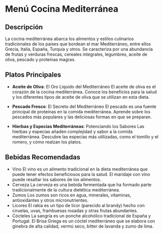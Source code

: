 # Menú Cocina Mediterránea

## Descripción
La cocina mediterránea abarca los alimentos y estilos culinarios tradicionales de los países que bordean el mar Mediterráneo, entre ellos Grecia, Italia, España, Turquía y otros. Se caracteriza por una abundancia de frutas y verduras frescas, cereales integrales, legumbres, aceite de oliva, pescado y proteínas magras.

## Platos Principales
- **Aceite de Oliva**: El Oro Líquido del Mediterráneo
El aceite de oliva es el corazón de la cocina mediterránea. Conoce los beneficios para la salud y los diferentes tipos de aceite de oliva que se utilizan en esta dieta.

- **Pescado Fresco**: El Secreto del Mediterráneo
El pescado es una fuente principal de proteínas en la comida mediterránea. Aprende sobre los pescados más populares y las deliciosas formas en que se preparan.

- **Hierbas y Especias Mediterráneas**: Potenciando los Sabores
Las hierbas y especias añaden complejidad y sabor a la comida mediterránea. Descubre las especias más utilizadas, como el tomillo y el romero, y cómo realzan los platos.

## Bebidas Recomendadas
- Vino
El vino es un alimento tradicional en la dieta mediterránea que puede tener efectos beneficiosos para la salud. 
El maridaje con vino puede resaltar los sabores de los alimentos. 
- Cerveza 
La cerveza es una bebida fermentada que ha formado parte tradicionalmente de la cultura dietética mediterránea.
- Zumos 
Los zumos son ricos en agua, minerales, vitaminas, antioxidantes y otros micronutrientes.
- Licores 
El rakia es un tipo de licor (parecido al brandy) hecho con ciruelas, uvas, frambuesas rosadas y otras frutas abundantes.
- Cócteles
La sangría es un ponche alcohólico tradicional de España y Portugal. 
El Brisa Griega es un cóctel mediterráneo que se elabora con ginebra de alta calidad, vermú seco, bitter de lavanda y zumo de lima. 
